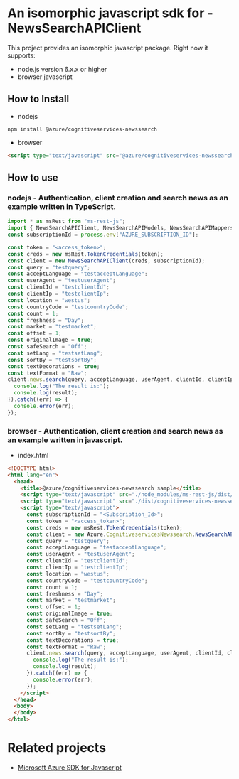 # An isomorphic javascript sdk for - NewsSearchAPIClient
This project provides an isomorphic javascript package. Right now it supports:
- node.js version 6.x.x or higher
- browser javascript

## How to Install

- nodejs
```
npm install @azure/cognitiveservices-newssearch
```
- browser
```html
<script type="text/javascript" src="@azure/cognitiveservices-newssearch/dist/cognitiveservices-newssearch.js"></script>
```

## How to use

### nodejs - Authentication, client creation and search news as an example written in TypeScript.

```ts
import * as msRest from "ms-rest-js";
import { NewsSearchAPIClient, NewsSearchAPIModels, NewsSearchAPIMappers } from "@azure/cognitiveservices-newssearch";
const subscriptionId = process.env["AZURE_SUBSCRIPTION_ID"];

const token = "<access_token>";
const creds = new msRest.TokenCredentials(token);
const client = new NewsSearchAPIClient(creds, subscriptionId);
const query = "testquery";
const acceptLanguage = "testacceptLanguage";
const userAgent = "testuserAgent";
const clientId = "testclientId";
const clientIp = "testclientIp";
const location = "westus";
const countryCode = "testcountryCode";
const count = 1;
const freshness = "Day";
const market = "testmarket";
const offset = 1;
const originalImage = true;
const safeSearch = "Off";
const setLang = "testsetLang";
const sortBy = "testsortBy";
const textDecorations = true;
const textFormat = "Raw";
client.news.search(query, acceptLanguage, userAgent, clientId, clientIp, location, countryCode, count, freshness, market, offset, originalImage, safeSearch, setLang, sortBy, textDecorations, textFormat).then((result) => {
  console.log("The result is:");
  console.log(result);
}).catch((err) => {
  console.error(err);
});
```

### browser - Authentication, client creation and search news as an example written in javascript.

- index.html
```html
<!DOCTYPE html>
<html lang="en">
  <head>
    <title>@azure/cognitiveservices-newssearch sample</title>
    <script type="text/javascript" src="./node_modules/ms-rest-js/dist/msRest.browser.js"></script>
    <script type="text/javascript" src="./dist/cognitiveservices-newssearch.js"></script>
    <script type="text/javascript">
      const subscriptionId = "<Subscription_Id>";
      const token = "<access_token>";
      const creds = new msRest.TokenCredentials(token);
      const client = new Azure.CognitiveservicesNewssearch.NewsSearchAPIClient(creds, subscriptionId);
      const query = "testquery";
      const acceptLanguage = "testacceptLanguage";
      const userAgent = "testuserAgent";
      const clientId = "testclientId";
      const clientIp = "testclientIp";
      const location = "westus";
      const countryCode = "testcountryCode";
      const count = 1;
      const freshness = "Day";
      const market = "testmarket";
      const offset = 1;
      const originalImage = true;
      const safeSearch = "Off";
      const setLang = "testsetLang";
      const sortBy = "testsortBy";
      const textDecorations = true;
      const textFormat = "Raw";
      client.news.search(query, acceptLanguage, userAgent, clientId, clientIp, location, countryCode, count, freshness, market, offset, originalImage, safeSearch, setLang, sortBy, textDecorations, textFormat).then((result) => {
        console.log("The result is:");
        console.log(result);
      }).catch((err) => {
        console.error(err);
      });
    </script>
  </head>
  <body>
  </body>
</html>
```

# Related projects
 - [Microsoft Azure SDK for Javascript](https://github.com/Azure/azure-sdk-for-js)
